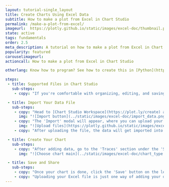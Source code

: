 ```yaml
---
layout: tutorial-single_layout
title: Create Charts Using Excel Data
subtitle: How to make a plot from Excel in Chart Studio
permalink: /make-a-plot-from-excel/
imageurl:  https://plotly.github.io/static/images/excel-doc/thumbnail.png
state: active
tags: fundamentals
order: 2.5
meta_description: A tutorial on how to make a plot from Excel in Chart Studio.
popularity: featured
carouselimageurl:
actioncall: How to make a plot from Excel in Chart Studio

otherlang: Know how to program? See how to create this in [Python](https://plot.ly/python/plot-data-from-csv/).

steps:
 - title: Supported Files in Chart Studio
   sub-steps:
    - copy: "If you're comfortable with organizing, editing, and saving your data in an Excel spreadsheet or worksheet, Chart Studio has made it convenient for you to upload your own data files by accepting them in .xls, .xlsx, and .csv formats."

 - title: Import Your Data File
   sub-steps:
    - copy: "Head to [Chart Studio Workspace](https://plot.ly/create) and click on the 'Import' button next to your username in the top-right corner of the workspace."
      img: "![Import button](../static/images/excel-doc/import_data.png)"
    - copy: "The 'Import' modal will appear, where you can upload your local data-file saved in the above mentioned format under the 'Upload' tab. You can either click the 'Upload' button or simply drag and drop the file into the window within the modal."
      img: "![Upload files](https://plotly.github.io/static/images/excel-doc/upload.gif)"
    - copy: "After uploading the file, the data will get imported into a new grid in the workspace."

 - title: Create Your Chart
   sub-steps:
    - copy: "After adding data, go to the 'Traces' section under the 'Structure' menu on the left-hand side, then select the chart type of your choice under the attribute 'Type'. If you have a particular plot in mind but need help getting started, visit our [Help page](http://help.plot.ly/tutorials/) for more tutorials."
      img: "![Choose chart main](../static/images/excel-doc/chart_type.png)"

 - title: Save and Share
   sub-steps:
    - copy: "Once your chart is done, click the 'Save' button on the left-hand side. To learn more about saving, sharing, and exporting your work, visit [this](http://help.plot.ly/save-share-and-export-in-plotly/) page."
    - copy: "Uploading your Excel file is just one way of adding your data to Chart Studio. For more information, including working with multiple data sets, see [this](http://help.plot.ly/add-data-to-the-plotly-grid/) tutorial!"
---
```

